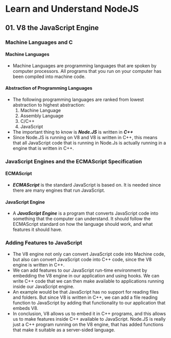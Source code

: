 # Learn and Understand NodeJS

## 01. V8 the JavaScript Engine

### Machine Languages and C

#### Machine Languages

- Machine Languages are programming languages that are spoken by computer processors. All programs that you run on your computer has been compiled into machine code.

#### Abstraction of Programming Languages

- The following programming languages are ranked from lowest abstraction to highest abstraction:
  1. Machine Language
  1. Assembly Language
  1. C/C++
  1. JavaScript
- The important thing to know is ***Node.JS*** is written in ***C++***
- Since Node.JS is running on V8 and V8 is written in C++, this means that all JavaScript code that is running in Node.Js is actually running in a engine that is written in C++.

### JavaScript Engines and the ECMAScript Specification

#### ECMAScript

- ***ECMAScript*** is the standard JavaScript is based on. It is needed since there are many engines that run JavaScript.

#### JavaScript Engine

- A ***JavaScript Engine*** is a program that converts JavaScript code into something that the computer can understand. It should follow the ECMAScript standard on how the language should work, and what features it should have.

### Adding Features to JavaScript

- The V8 engine not only can convert JavaScript code into Machine code, but also can convert JavaScript code into C++ code, since the V8 engine is written in C++.
- We can add features to our JavaScript run-time environment by embedding the V8 engine in our application and using hooks. We can write C++ code that we can then make available to applications running inside our JavaScript engine.
- An example would be that JavaScript has no support for reading files and folders. But since V8 is written in C++, we can add a file reading function to JavaScript by adding that functionality to our application that embeds V8.
- In conclusion, V8 allows us to embed it in C++ programs, and this allows us to make features inside C++ available to JavaScript. Node.JS is really just a C++ program running on the V8 engine, that has added functions that make it suitable as a server-sided language.
